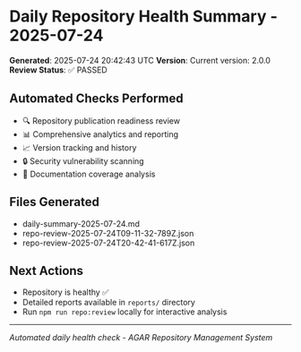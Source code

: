 # Daily Repository Health Summary - 2025-07-24

**Generated**: 2025-07-24 20:42:43 UTC
**Version**: Current version: 2.0.0
**Review Status**: ✅ PASSED

## Automated Checks Performed
- 🔍 Repository publication readiness review
- 📊 Comprehensive analytics and reporting
- 📈 Version tracking and history
- 🔒 Security vulnerability scanning
- 📖 Documentation coverage analysis

## Files Generated
- daily-summary-2025-07-24.md
- repo-review-2025-07-24T09-11-32-789Z.json
- repo-review-2025-07-24T20-42-41-617Z.json

## Next Actions
- Repository is healthy ✅
- Detailed reports available in `reports/` directory
- Run `npm run repo:review` locally for interactive analysis

---
*Automated daily health check - AGAR Repository Management System*
